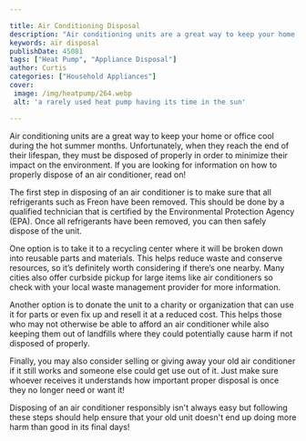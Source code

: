 ```yaml
---

title: Air Conditioning Disposal
description: "Air conditioning units are a great way to keep your home or office cool during the hot summer months. Unfortunately, when they rea...get the full scoop"
keywords: air disposal
publishDate: 45081
tags: ["Heat Pump", "Appliance Disposal"]
author: Curtis
categories: ["Household Appliances"]
cover: 
 image: /img/heatpump/264.webp
 alt: 'a rarely used heat pump having its time in the sun'

---
```


Air conditioning units are a great way to keep your home or office cool during the hot summer months. Unfortunately, when they reach the end of their lifespan, they must be disposed of properly in order to minimize their impact on the environment. If you are looking for information on how to properly dispose of an air conditioner, read on!

The first step in disposing of an air conditioner is to make sure that all refrigerants such as Freon have been removed. This should be done by a qualified technician that is certified by the Environmental Protection Agency (EPA). Once all refrigerants have been removed, you can then safely dispose of the unit.

One option is to take it to a recycling center where it will be broken down into reusable parts and materials. This helps reduce waste and conserve resources, so it’s definitely worth considering if there’s one nearby. Many cities also offer curbside pickup for large items like air conditioners so check with your local waste management provider for more information. 

Another option is to donate the unit to a charity or organization that can use it for parts or even fix up and resell it at a reduced cost. This helps those who may not otherwise be able to afford an air conditioner while also keeping them out of landfills where they could potentially cause harm if not disposed of properly. 

Finally, you may also consider selling or giving away your old air conditioner if it still works and someone else could get use out of it. Just make sure whoever receives it understands how important proper disposal is once they no longer need or want it! 

Disposing of an air conditioner responsibly isn't always easy but following these steps should help ensure that your old unit doesn't end up doing more harm than good in its final days!
